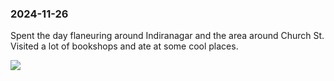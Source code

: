 ### 2024-11-26
Spent the day flaneuring around Indiranagar and the area around Church St. Visited a lot of bookshops and ate at some cool places.

![](https://x.com/debugjois/status/1861377960688619963)


